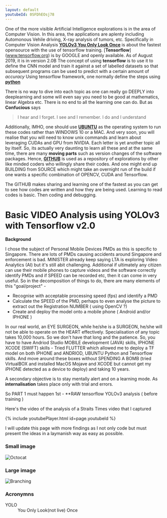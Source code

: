 ```yaml
---
layout: default
youtubeId: 0SFDhEOsj78
---
```

One of the more visible Artificial Intelligence explorations is in the area of Computer Vision.  In this area, the applications are aplenty including Automonous Vehile driving, X-ray analysis of tumors, etc.  Specifically in Computer Vision Analysis [**YOLOv3 You Only Look Once**](https://pjreddie.com/darknet/yolo) is about the fastest opensource with the use of tensorflow training.  [**Tensorflow**] (www.tensorflow.org) is by GOOGLE and openly available.  As of August 2019, it is in version 2.0B  The concept of using **tensorflow** is to use it to define the CNN model and train it against a set of labelled datasets so that subsequent programs can be used to predict with a certain amount of _accuracy_ Using tensorflow framework, one normally define the steps using [**python**](https://www.python.org/)

There is no way to dive into each topic as one can really go DEEPLY into deeplearning and some will even say you need to be good at mathematics, linear Algebra etc.  There is no end to all the learning one can do.  But as **Confucious** says 

> I hear and I forget. I see and I remember. I do and I understand

Additionally, IMHO, one should use [**UBUNTU**](https://ubuntu.com/) as the operating system to run these codes rather than WINDOWS 10 or a MAC.  And very soon, you will realise that you will need to know unix commands and learn about leveraging CUDAs and GPU from NVIDIA.  Each letter is yet another topic all by itself.  So, its actually very daunting to learn all these and at the same time, there are many **moving parts** such as version changes of the software packages.  Hence, [**GITHUB**](https://github.com/) is used as a repository of explorations by other like minded coders who willingly share their codes.  And one might end up BUILDING from SOURCE which might take an overnight run of the build if one wants a specific combination of OPENCV, CUDA and Tensorflow.  

The GITHUB makes sharing and learning one of the fastest as you can get to see how codes are written and how they are being used.  Learning to read codes is basic.  Then coding and debugging.  

# Basic VIDEO Analysis using YOLOv3 with Tensorflow v2.0

**Background**  

I chose the subject of Personal Mobile Devices PMDs as this is specific to Singapore. There are lots of PMDs causing accidents around Singapore and enforcement is bad.  MINISTER already keep saying LTA is exploring Video Analytics (AI) but it's still abit challenging.  Additional if ultimately any citizen can use their mobile phones to capture videos and the software correctly identify PMDs and if SPEED can be recorded etc, then it can come in very useful.  So in the decomposition of things to do, there are many elements of this "goal/project" -

* Recognise with acceptable processing speed (fps) and identify a PMD
* Calculate the SPEED of the PMD, perhaps to even analyse the picture to extract out the Registration NUMBER ( using OpenCV ?)
* Create and deploy the model onto a mobile phone ( Android and/or IPHONE )

In our real world, an EYE SURGEON, while he/she is a SURGEON, he/she will not be able to operate on the HEART effectively. Specialisation of any topic takes 10,000 hours.  So we don't have that long and the patience.  So, you have to have Andriod Studio MOBILE development (JAVA) skills, IPHONE XCODE (SWIFT) skills - Tried FLUTTER which allowed me to deploy a TF model on both IPHONE and ANDRIOD, UBUNTU Python and Tensorflow skills.  And move around these boxes without SPENDING A BOMB (tried VirtualBOX and installed MacOS Mojave and XCODE but cannot get my iPHONE detected as a device to deploy) and taking 10 years. 

A secondary objective is to stay mentally alert and on a learning mode.  As **internalisation** takes place only with trial and errors.

So PART 1 must happen 1st - **RAW tensorflow YOLOv3 analysis ( before training )

Here's the video of the analysis of a Straits Times video that I captured

{% include youtubePlayer.html id=page.youtubeId %}

I will update this page with more findings as I not only code but must present the ideas in a laymanish way as easy as possible.

### Small image

![Octocat](https://github.githubassets.com/images/icons/emoji/octocat.png)

### Large image

![Branching](https://guides.github.com/activities/hello-world/branching.png)


### Acronymns 

<dl>
<dt>YOLO</dt><dd>You Only Look(not live) Once</dd>
</dl>
